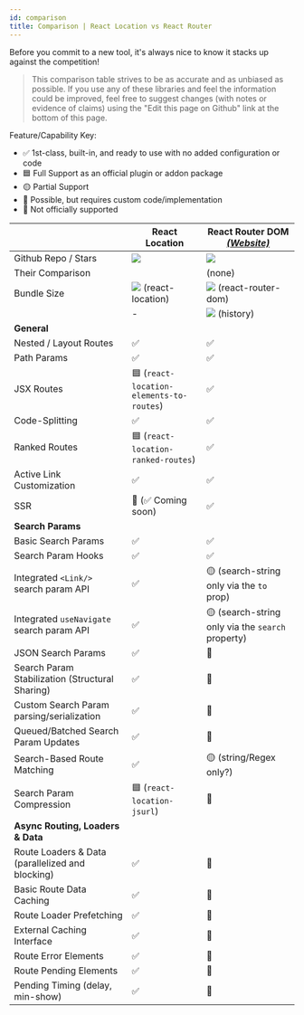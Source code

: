 ```yaml
---
id: comparison
title: Comparison | React Location vs React Router
---
```


Before you commit to a new tool, it's always nice to know it stacks up against the competition!

> This comparison table strives to be as accurate and as unbiased as possible. If you use any of these libraries and feel the information could be improved, feel free to suggest changes (with notes or evidence of claims) using the "Edit this page on Github" link at the bottom of this page.

Feature/Capability Key:

- ✅ 1st-class, built-in, and ready to use with no added configuration or code
- 🟦 Full Support as an official plugin or addon package
- 🟡 Partial Support
- 🔶 Possible, but requires custom code/implementation
- 🛑 Not officially supported

|                                                  | React Location                                                | React Router DOM [_(Website)_][react-router]                |
| ------------------------------------------------ | ------------------------------------------------------------- | ----------------------------------------------------------- |
| Github Repo / Stars                              | [![][stars-react-location]][gh-react-location]                | [![][stars-react-router]][gh-react-router]                  |
| Their Comparison                                 |                                                               | (none)                                                      |
| Bundle Size                                      | [![][bp-react-location]][bpl-react-location] (react-location) | [![][bp-react-router]][bpl-react-router] (react-router-dom) |
|                                                  | -                                                             | [![][bp-history]][bpl-history] (history)                    |
| **General**                                      |                                                               |                                                             |
| Nested / Layout Routes                           | ✅                                                            | ✅                                                          |
| Path Params                                      | ✅                                                            | ✅                                                          |
| JSX Routes                                       | 🟦 (`react-location-elements-to-routes`)                      | ✅                                                          |
| Code-Splitting                                   | ✅                                                            | ✅                                                          |
| Ranked Routes                                    | 🟦 (`react-location-ranked-routes`)                           | ✅                                                          |
| Active Link Customization                        | ✅                                                            | ✅                                                          |
| SSR                                              | 🔶 (✅ Coming soon)                                           | ✅                                                          |
| **Search Params**                                |                                                               |                                                             |
| Basic Search Params                              | ✅                                                            | ✅                                                          |
| Search Param Hooks                               | ✅                                                            | ✅                                                          |
| Integrated `<Link/>` search param API            | ✅                                                            | 🟡 (search-string only via the `to` prop)                   |
| Integrated `useNavigate` search param API        | ✅                                                            | 🟡 (search-string only via the `search` property)           |
| JSON Search Params                               | ✅                                                            | 🔶                                                          |
| Search Param Stabilization (Structural Sharing)  | ✅                                                            | 🔶                                                          |
| Custom Search Param parsing/serialization        | ✅                                                            | 🔶                                                          |
| Queued/Batched Search Param Updates              | ✅                                                            | 🛑                                                          |
| Search-Based Route Matching                      | ✅                                                            | 🟡 (string/Regex only?)                                     |
| Search Param Compression                         | 🟦 (`react-location-jsurl`)                                   | 🔶                                                          |
| **Async Routing, Loaders & Data**                |                                                               |                                                             |
| Route Loaders & Data (parallelized and blocking) | ✅                                                            | 🛑                                                          |
| Basic Route Data Caching                         | ✅                                                            | 🛑                                                          |
| Route Loader Prefetching                         | ✅                                                            | 🛑                                                          |
| External Caching Interface                       | ✅                                                            | 🛑                                                          |
| Route Error Elements                             | ✅                                                            | 🛑                                                          |
| Route Pending Elements                           | ✅                                                            | 🛑                                                          |
| Pending Timing (delay, min-show)                 | ✅                                                            | 🛑                                                          |

<!-- ### Notes

> **<sup>1</sup> stuff** -->

<!-- -->

[bp-react-location]: https://badgen.net/bundlephobia/minzip/react-location?label=💾
[bpl-react-location]: https://bundlephobia.com/result?p=react-location
[gh-react-location]: https://github.com/tannerlinsley/react-location
[stars-react-location]: https://img.shields.io/github/stars/tannerlinsley/react-location?label=%F0%9F%8C%9F

<!-- -->

[react-router]: https://github.com/remix-run/react-router
[bp-react-router]: https://badgen.net/bundlephobia/minzip/react-router-dom?label=💾
[bp-history]: https://badgen.net/bundlephobia/minzip/history?label=💾
[gh-react-router]: https://github.com/remix-run/react-router
[stars-react-router]: https://img.shields.io/github/stars/remix-run/react-router?label=%F0%9F%8C%9F
[bpl-react-router]: https://bundlephobia.com/result?p=react-router-dom
[bpl-history]: https://bundlephobia.com/result?p=history

<!-- -->
